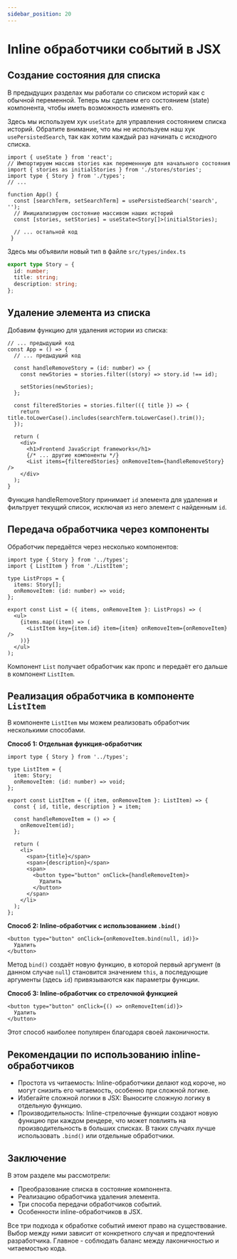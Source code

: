 ```yaml
---
sidebar_position: 20
---
```



# Inline обработчики событий в JSX

## Создание состояния для списка

В предыдущих разделах мы работали со списком историй как с обычной переменной. Теперь мы сделаем его состоянием (state) компонента, чтобы иметь возможность изменять его.

Здесь мы используем хук `useState` для управления состоянием списка историй. Обратите внимание, что мы не используем наш хук `usePersistedSearch`, так как хотим каждый раз начинать с исходного списка.

```tsx
import { useState } from 'react';
// Импортируем массив stories как переменнную для начального состояния
import { stories as initialStories } from './stores/stories';
import type { Story } from './types';
// ...

function App() {
  const [searchTerm, setSearchTerm] = usePersistedSearch('search', '');
  // Инициализируем состояние массивом наших историй
  const [stories, setStories] = useState<Story[]>(initialStories);
  
  // ... остальной код
 }
 ```

Здесь мы объявили новый тип в файле `src/types/index.ts`

```ts
export type Story = {
  id: number;
  title: string;
  description: string;
};
```

## Удаление элемента из списка

Добавим функцию для удаления истории из списка:

```tsx
// ... предыдущий код
const App = () => {
  // ... предыдущий код

  const handleRemoveStory = (id: number) => {
    const newStories = stories.filter((story) => story.id !== id);

    setStories(newStories);
  };
  
  const filteredStories = stories.filter(({ title }) => {
    return title.toLowerCase().includes(searchTerm.toLowerCase().trim());
  });

  return (
    <div>
      <h1>Frontend JavaScript frameworks</h1>
      {/* ... другие компоненты */}
      <List items={filteredStories} onRemoveItem={handleRemoveStory} />
    </div>
  );
}
```

Функция handleRemoveStory принимает `id` элемента для удаления и фильтрует текущий список, исключая из него элемент с найденным `id`.

## Передача обработчика через компоненты

Обработчик передаётся через несколько компонентов:

```tsx
import type { Story } from '../types';
import { ListItem } from './ListItem';

type ListProps = {
  items: Story[];
  onRemoveItem: (id: number) => void;
};

export const List = ({ items, onRemoveItem }: ListProps) => (
  <ul>
    {items.map((item) => (
      <ListItem key={item.id} item={item} onRemoveItem={onRemoveItem} />
    ))}
  </ul>
);
```

Компонент `List` получает обработчик как пропс и передаёт его дальше в компонент `ListItem`.

## Реализация обработчика в компоненте `ListItem`

В компоненте `ListItem` мы можем реализовать обработчик несколькими способами.

**Способ 1: Отдельная функция-обработчик**

```tsx
import type { Story } from '../types';

type ListItem = {
  item: Story;
  onRemoveItem: (id: number) => void;
};

export const ListItem = ({ item, onRemoveItem }: ListItem) => {
  const { id, title, description } = item;

  const handleRemoveItem = () => {
    onRemoveItem(id);
  };

  return (
    <li>
      <span>{title}</span>
      <span>{description}</span>
      <span>
        <button type="button" onClick={handleRemoveItem}>
          Удалить
        </button>
      </span>
    </li>
  );
};
```

**Способ 2: Inline-обработчик с использованием `.bind()`**

```tsx
<button type="button" onClick={onRemoveItem.bind(null, id)}>
  Удалить
</button>
```

Метод `bind()` создаёт новую функцию, в которой первый аргумент (в данном случае `null`) становится значением `this`, а последующие аргументы (здесь `id`) привязываются как параметры функции.

**Способ 3: Inline-обработчик со стрелочной функцией**

```tsx
<button type="button" onClick={() => onRemoveItem(id)}>
  Удалить
</button>
```

Этот способ наиболее популярен благодаря своей лаконичности.

## Рекомендации по использованию inline-обработчиков

- Простота vs читаемость: Inline-обработчики делают код короче, но могут снизить его читаемость, особенно при сложной логике.
- Избегайте сложной логики в JSX: Выносите сложную логику в отдельную функцию.
- Производительность: Inline-стрелочные функции создают новую функцию при каждом рендере, что может повлиять на производительность в больших списках. В таких случаях лучше использовать `.bind()` или отдельные обработчики.

## Заключение

В этом разделе мы рассмотрели:

- Преобразование списка в состояние компонента.
- Реализацию обработчика удаления элемента.
- Три способа передачи обработчиков событий.
- Особенности inline-обработчиков в JSX.

Все три подхода к обработке событий имеют право на существование. Выбор между ними зависит от конкретного случая и предпочтений разработчика. Главное - соблюдать баланс между лаконичностью и читаемостью кода.
